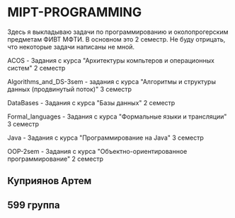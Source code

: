 # MIPT-PROGRAMMING
Здесь я выкладываю задачи по программированию и околопрогерским предметам ФИВТ МФТИ. В основном это 2 семестр.
Не буду отрицать, что некоторые задачи написаны не мной.


ACOS - Задания с курса "Архитектуры компьтеров и операционных систем" 2 семестр

Algorithms_and_DS-3sem - задания с курса "Алгоритмы и структуры данных (продвинутый поток)" 3 семестр

DataBases - Задания с курса "Базы данных" 2 семестр

Formal_languages - Задания с курса "Формальные языки и трансляции" 3 семестр

Java -  Задания с курса "Программирование на Java" 3 семестр

OOP-2sem - Задания с курса "Объектно-ориентированное программирование" 2 семестр



## Куприянов Артем
## 599 группа
